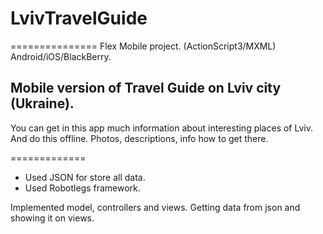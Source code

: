 # LvivTravelGuide

  ===============
  Flex Mobile project. (ActionScript3/MXML)
  Android/iOS/BlackBerry.

Mobile version of Travel Guide on Lviv city (Ukraine).
-------------------
You can get in this app much information about interesting places of Lviv. And do this offline.
Photos, descriptions, info how to get there.

=============

- Used JSON for store all data.
- Used Robotlegs framework.

Implemented model, controllers and views. Getting data from json and showing it on views.
